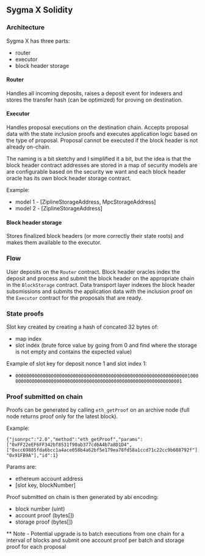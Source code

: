 ## Sygma X Solidity

### Architecture

Sygma X has three parts:
 - router 
 - executor
 - block header storage

#### Router

Handles all incoming deposits, raises a deposit event for indexers and stores the transfer hash (can be optimized) for proving on destination.

#### Executor

Handles proposal executions on the destination chain. Accepts proposal data with the state inclusion proofs and executes application logic based on the type of proposal. Proposal cannot be executed if the block header is not already on-chain.

The naming is a bit sketchy and I simplified it a bit, but the idea is that the block header contract addresses are stored in a map of security models are are configurable based on the security we want and each block header oracle has its own block header storage contract.

Example:
 - model 1 - [ZiplineStorageAddress, MpcStorageAddress]
 - model 2 - [ZiplineStorageAddress]

#### Block header storage

Stores finalized block headers (or more correctly their state roots) and makes them available to the executor.

### Flow

User deposits on the `Router` contract. Block header oracles index the deposit and process and submit the block header on the appropriate chain in the `BlockStorage` contract. Data transport layer indexes the block header subsmissions and submits the application data with the inclusion proof on the `Executor` contract for the proposals that are ready.

### State proofs

Slot key created by creating a hash of concated 32 bytes of:
 - map index
 - slot index (brute force value by going from 0 and find where the storage is not empty and contains the expected value)

Example of slot key for deposit nonce 1 and slot index 1: 
 - `00000000000000000000000000000000000000000000000000000000000000010000000000000000000000000000000000000000000000000000000000000001`


### Proof submitted on chain

Proofs can be generated by calling `eth_getProof` on an archive node (full node returns proof only for the latest block).

Example:
```
{"jsonrpc":"2.0","method":"eth_getProof","params":["0xFF22eEF6FF342bf8531f90ab377cd6A4b7a8D1D4",["0xcc69885fda6bcc1a4ace058b4a62bf5e179ea78fd58a1ccd71c22cc9b688792f"], "0x91FB9A"],"id":1}
```
Params are: 
 - ethereum account address
 - [slot key, blockNumber]

Proof submitted on chain is then generated by abi encoding:
 - block number (uint)
 - account proof (bytes[])
 - storage proof (bytes[])

** Note - Potential upgrade is to batch executions from one chain for a interval of blocks and submit one account proof per batch and storage proof for each proposal